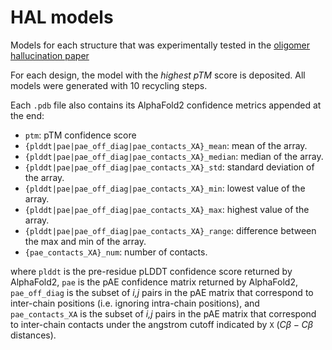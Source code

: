 # HAL models

Models for each structure that was experimentally tested in the [oligomer hallucination paper](https://www.biorxiv.org/content/10.1101/2022.06.09.493773v1)

For each design, the model with the *highest pTM* score is deposited. All models were generated with 10 recycling steps.

Each `.pdb` file also contains its AlphaFold2 confidence metrics appended at the end:
- `ptm`: pTM confidence score
- `{plddt|pae|pae_off_diag|pae_contacts_XA}_mean`: mean of the array.
- `{plddt|pae|pae_off_diag|pae_contacts_XA}_median`: median of the array.
- `{plddt|pae|pae_off_diag|pae_contacts_XA}_std`: standard deviation of the array.
- `{plddt|pae|pae_off_diag|pae_contacts_XA}_min`: lowest value of the array.
- `{plddt|pae|pae_off_diag|pae_contacts_XA}_max`: highest value of the array.
- `{plddt|pae|pae_off_diag|pae_contacts_XA}_range`: difference between the max and min of the array.
- `{pae_contacts_XA}_num`: number of contacts.

where `plddt` is the pre-residue pLDDT confidence score returned by AlphaFold2, `pae` is the pAE confidence matrix returned by AlphaFold2, `pae_off_diag` is the subset of *i,j* pairs in the pAE matrix that correspond to inter-chain positions (i.e. ignoring intra-chain positions), and `pae_contacts_XA` is the subset of *i,j* pairs in the pAE matrix that correspond to inter-chain contacts under the angstrom cutoff indicated by `X` ($C\beta - C\beta$ distances).
